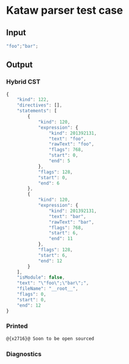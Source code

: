 # Kataw parser test case

## Input

`````js
"foo";"bar";
`````

## Output

### Hybrid CST

```javascript
{
    "kind": 122,
    "directives": [],
    "statements": [
        {
            "kind": 120,
            "expression": {
                "kind": 201392131,
                "text": "foo",
                "rawText": "foo",
                "flags": 768,
                "start": 0,
                "end": 5
            },
            "flags": 128,
            "start": 0,
            "end": 6
        },
        {
            "kind": 120,
            "expression": {
                "kind": 201392131,
                "text": "bar",
                "rawText": "bar",
                "flags": 768,
                "start": 6,
                "end": 11
            },
            "flags": 128,
            "start": 6,
            "end": 12
        }
    ],
    "isModule": false,
    "text": "\"foo\";\"bar\";",
    "fileName": "__root__",
    "flags": 0,
    "start": 0,
    "end": 12
}
```

### Printed

```javascript
@{x2716}@ Soon to be open sourced
```

### Diagnostics

```javascript

```

